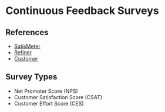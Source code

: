 # Continuous Feedback Surveys

## References

- [SatisMeter](https://satismeter.com/)
- [Refiner](https://refiner.io/)
- [Customer](https://customer.io/)

<!--
https://github.com/satismeter
https://github.com/refiner-io
https://www.gartner.com/smarterwithgartner/unveiling-the-new-and-improved-customer-effort-score/
https://blog.track.co/o-que-e-customer-effort-score/
-->

## Survey Types

- Net Promoter Score (NPS)
- Customer Satisfaction Score (CSAT)
- Customer Effort Score (CES)
